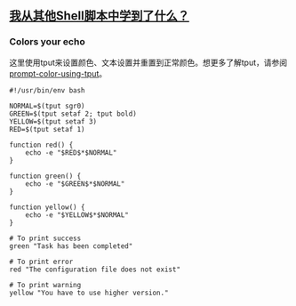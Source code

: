 ## [我从其他Shell脚本中学到了什么？](http://www.csdn.net/article/2013-08-15/2816581-What-I-learned-from-other-s-shell-scripts)

### Colors your echo 
这里使用tput来设置颜色、文本设置并重置到正常颜色。想更多了解tput，请参阅[prompt-color-using-tput](http://linux.101hacks.com/ps1-examples/prompt-color-using-tput/)。

    #!/usr/bin/env bash

    NORMAL=$(tput sgr0)
    GREEN=$(tput setaf 2; tput bold)
    YELLOW=$(tput setaf 3)
    RED=$(tput setaf 1)
     
    function red() {
        echo -e "$RED$*$NORMAL"
    }
     
    function green() {
        echo -e "$GREEN$*$NORMAL"
    }
     
    function yellow() {
        echo -e "$YELLOW$*$NORMAL"
    }
     
    # To print success
    green "Task has been completed"
     
    # To print error
    red "The configuration file does not exist"
     
    # To print warning
    yellow "You have to use higher version."
